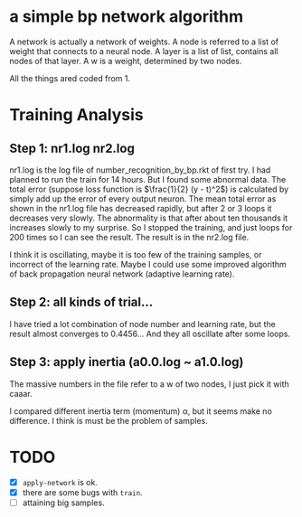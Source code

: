 # a simple bp network algorithm
A network is actually a network of weights.
A node is referred to a list of weight that connects to a neural node.
A layer is a list of list, contains all nodes of that layer.
A w is a weight, determined by two nodes.

All the things ared coded from 1.

# Training Analysis
## Step 1: nr1.log nr2.log
nr1.log is the log file of number_recognition_by_bp.rkt of first try.
I had planned to run the train for 14 hours. But I found some abnormal data.
The total error (suppose loss function is $\frac{1}{2} (y - t)^2$) is calculated by simply add up the error of every output neuron.
The mean total error as shown in the nr1.log file has decreased rapidly, but after 2 or 3 loops it decreases very slowly.
The abnormality is that after about ten thousands it increases slowly to my surprise.
So I stopped the training, and just loops for 200 times so I can see the result. The result is in the nr2.log file.

I think it is oscillating, maybe it is too few of the training samples, or incorrect of the learning rate.
Maybe I could use some improved algorithm of back propagation neural network (adaptive learning rate).

## Step 2: all kinds of trial...
I have tried a lot combination of node number and learning rate, but the result almost converges to 0.4456...
And they all oscillate after some loops.

## Step 3: apply inertia (a0.0.log ~ a1.0.log)
The massive numbers in the file refer to a w of two nodes, I just pick it with caaar.

I compared different inertia term (momentum) α, but it seems make no difference. I think is must be the problem of samples.

# TODO
- [x]  `apply-network` is ok.
- [x]  there are some bugs with `train`.
- [ ]  attaining big samples.

